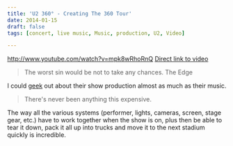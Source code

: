 ```yaml
---
title: 'U2 360° - Creating The 360 Tour'
date: 2014-01-15
draft: false
tags: [concert, live music, Music, production, U2, Video]

---
```


http://www.youtube.com/watch?v=mpk8wRhoRnQ [Direct link to video](http://www.youtube.com/watch?v=mpk8wRhoRnQ)

> The worst sin would be not to take any chances. The Edge

I could [geek](https://chrisenns.com/2014/01/the-road-to-geekdom/) out about their show production almost as much as their music.

> There's never been anything this expensive.

The way all the various systems (performer, lights, cameras, screen, stage gear, etc.) have to work together when the show is on, plus then be able to tear it down, pack it all up into trucks and move it to the next stadium quickly is incredible.